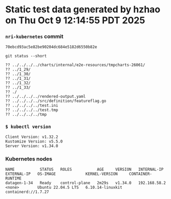 # Static test data generated by hzhao on Thu Oct  9 12:14:55 PDT 2025

### `nri-kubernetes` commit
```
70ebcd93ac5e82be90204dc684e5182d6550b82e
```

`git status --short`

```
?? ../../../../charts/internal/e2e-resources/tmpcharts-26061/
?? ../1_29/
?? ../1_30/
?? ../1_31/
?? ../1_32/
?? ../1_33/
?? ./
?? ../../../../rendered-output.yaml
?? ../../../../src/definition/featureflag.go
?? ../../../../test.ini
?? ../../../../test.tmp
?? ../../../../tmp
```

### `$ kubectl version`
```
Client Version: v1.32.2
Kustomize Version: v5.5.0
Server Version: v1.34.0
```

### Kubernetes nodes
```
NAME           STATUS   ROLES           AGE     VERSION   INTERNAL-IP    EXTERNAL-IP   OS-IMAGE             KERNEL-VERSION     CONTAINER-RUNTIME
datagen-1-34   Ready    control-plane   2m29s   v1.34.0   192.168.58.2   <none>        Ubuntu 22.04.5 LTS   6.10.14-linuxkit   containerd://1.7.27
```
